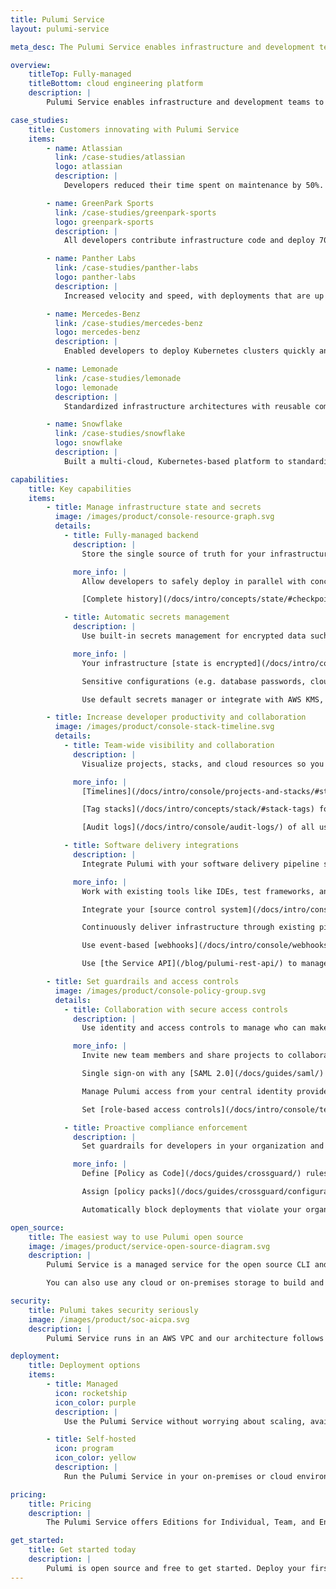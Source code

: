 ```yaml
---
title: Pulumi Service
layout: pulumi-service

meta_desc: The Pulumi Service enables infrastructure and development teams to focus on building, deploying, and managing modern cloud applications faster and reliably.

overview:
    titleTop: Fully-managed
    titleBottom: cloud engineering platform
    description: |
        Pulumi Service enables infrastructure and development teams to focus on building, deploying, and managing modern cloud applications faster and reliably. It is a managed service that handles infrastructure state and secrets, sets up SAML SSO, integrates with CI/CD pipelines, and enforces compliance rules.

case_studies:
    title: Customers innovating with Pulumi Service
    items:
        - name: Atlassian
          link: /case-studies/atlassian
          logo: atlassian
          description: |
            Developers reduced their time spent on maintenance by 50%.

        - name: GreenPark Sports
          link: /case-studies/greenpark-sports
          logo: greenpark-sports
          description: |
            All developers contribute infrastructure code and deploy 70% more changes.

        - name: Panther Labs
          link: /case-studies/panther-labs
          logo: panther-labs
          description: |
            Increased velocity and speed, with deployments that are up to 10x faster.

        - name: Mercedes-Benz
          link: /case-studies/mercedes-benz
          logo: mercedes-benz
          description: |
            Enabled developers to deploy Kubernetes clusters quickly and easily.

        - name: Lemonade
          link: /case-studies/lemonade
          logo: lemonade
          description: |
            Standardized infrastructure architectures with reusable components.

        - name: Snowflake
          link: /case-studies/snowflake
          logo: snowflake
          description: |
            Built a multi-cloud, Kubernetes-based platform to standardize all deployments

capabilities:
    title: Key capabilities
    items:
        - title: Manage infrastructure state and secrets
          image: /images/product/console-resource-graph.svg
          details:
            - title: Fully-managed backend
              description: |
                Store the single source of truth for your infrastructure’s state in a backend with built-in scaling, availability, and fault tolerance.

              more_info: |
                Allow developers to safely deploy in parallel with concurrent state-locking.

                [Complete history](/docs/intro/concepts/state/#checkpoints) so you can audit changes or rollback to previous versions.

            - title: Automatic secrets management
              description: |
                Use built-in secrets management for encrypted data such as credentials or tokens. You can also bring your own secret store.

              more_info: |
                Your infrastructure [state is encrypted](/docs/intro/concepts/state/#state-encryption) in transit and at rest.

                Sensitive configurations (e.g. database passwords, cloud tokens) are [stored as secrets](/docs/intro/concepts/secrets/).

                Use default secrets manager or integrate with AWS KMS, Azure Key Vault, Google KMS, and HashiCorp Vault.

        - title: Increase developer productivity and collaboration
          image: /images/product/console-stack-timeline.svg
          details:
            - title: Team-wide visibility and collaboration
              description: |
                Visualize projects, stacks, and cloud resources so you and developers in your organization know what’s running and where.

              more_info: |
                [Timelines](/docs/intro/console/projects-and-stacks/#stack-activity) show diffs of changed resources and who made the changes.

                [Tag stacks](/docs/intro/concepts/stack/#stack-tags) for easier filtering and searching.

                [Audit logs](/docs/intro/console/audit-logs/) of all user activity.

            - title: Software delivery integrations
              description: |
                Integrate Pulumi with your software delivery pipeline so that you can version, build, test, and deploy infrastructure code like software.

              more_info: |
                Work with existing tools like IDEs, test frameworks, and package managers.

                Integrate your [source control system](/docs/intro/console/ci-cd-integration-assistant/) so teams can trace changes back to commits and pull requests.

                Continuously deliver infrastructure through existing pipelines with [CI/CD integrations](/docs/guides/continuous-delivery/).

                Use event-based [webhooks](/docs/intro/console/webhooks/) to notify external services like Slack or continuous integration tools.

                Use [the Service API](/blog/pulumi-rest-api/) to manage stacks, updates, teams, and more.

        - title: Set guardrails and access controls
          image: /images/product/console-policy-group.svg
          details:
            - title: Collaboration with secure access controls
              description: |
                Use identity and access controls to manage who can make changes to your infrastructure.

              more_info: |
                Invite new team members and share projects to collaborate on infrastructure.

                Single sign-on with any [SAML 2.0](/docs/guides/saml/) identity provider like Azure Active Directory, G Suite, Okta, and OneLogin.

                Manage Pulumi access from your central identity provider via [SCIM 2.0 integration](/docs/guides/scim/).

                Set [role-based access controls](/docs/intro/console/teams/) that limit who can access infrastructure.

            - title: Proactive compliance enforcement
              description: |
                Set guardrails for developers in your organization and enforce configuration and deployment rules.

              more_info: |
                Define [Policy as Code](/docs/guides/crossguard/) rules for security, best practices, and more.

                Assign [policy packs](/docs/guides/crossguard/configuration/) that run on specific stacks (e.g., dev/test/staging rules).

                Automatically block deployments that violate your organization's policies.

open_source:
    title: The easiest way to use Pulumi open source
    image: /images/product/service-open-source-diagram.svg
    description: |
        Pulumi Service is a managed service for the open source CLI and SDK. It tracks your infrastructure’s state and coordinates updates with the CLI, which creates or updates resources to reach your infrastructure’s desired state.

        You can also use any cloud or on-premises storage to build and run your own backend.

security:
    title: Pulumi takes security seriously
    image: /images/product/soc-aicpa.svg
    description: |
        Pulumi Service runs in an AWS VPC and our architecture follows industry best practices. All network communication is encrypted using TLS and Pulumi’s endpoints are only accessible via HTTPS. Your data is also encrypted at-rest and Pulumi is compliant with SOC 2 Type II.

deployment:
    title: Deployment options
    items:
        - title: Managed
          icon: rocketship
          icon_color: purple
          description: |
            Use the Pulumi Service without worrying about scaling, availability, fault tolerance, and concurrency.

        - title: Self-hosted
          icon: program
          icon_color: yellow
          description: |
            Run the Pulumi Service in your on-premises or cloud environment and manage it yourself.

pricing:
    title: Pricing
    description: |
        The Pulumi Service offers Editions for Individual, Team, and Enterprise. We also provide different support options. You only pay for what you use, and there are free tiers available. Visit pricing to learn more.

get_started:
    title: Get started today
    description: |
        Pulumi is open source and free to get started. Deploy your first stack today.
---
```

